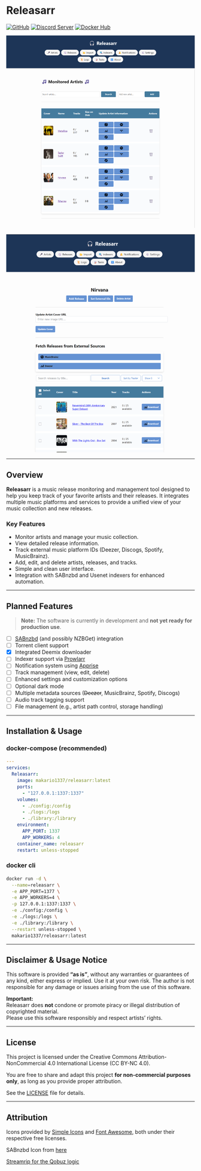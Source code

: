# Releasarr
[![GitHub](https://img.shields.io/badge/GitHub-181717?logo=github&logoColor=white&style=flat-square)](https://github.com/Makario1337/Releasarr)
[![Discord Server](https://img.shields.io/badge/Discord-7289da?logo=discord&logoColor=white&style=flat-square)](https://discord.gg/bv98atxBJT)
[![Docker Hub](https://img.shields.io/badge/Docker_Hub-2496ED?logo=docker&logoColor=white&style=flat-square)](https://hub.docker.com/r/makario1337/releasarr)


<p align="center">
  <img src="/logo/cover.png" alt="Releasarr Cover" width="600" />
</p>
<p align="center">
  <img src="/logo/artist.png" alt="Artist Page" width="600" />
</p>

---

## Overview

**Releasarr** is a music release monitoring and management tool designed to help you keep track of your favorite artists and their releases. It integrates multiple music platforms and services to provide a unified view of your music collection and new releases.

### Key Features

- Monitor artists and manage your music collection.
- View detailed release information.
- Track external music platform IDs (Deezer, Discogs, Spotify, MusicBrainz).
- Add, edit, and delete artists, releases, and tracks.
- Simple and clean user interface.
- Integration with SABnzbd and Usenet indexers for enhanced automation.

---

## Planned Features

> **Note:** The software is currently in development and **not yet ready for production use**.

- [ ] [SABnzbd](https://github.com/sabnzbd/sabnzbd) (and possibly NZBGet) integration  
- [ ] Torrent client support  
- [X] Integrated Deemix downloader  
- [ ] Indexer support via [Prowlarr](https://github.com/Prowlarr/Prowlarr)  
- [ ] Notification system using [Apprise](https://github.com/caronc/apprise)  
- [ ] Track management (view, edit, delete)  
- [ ] Enhanced settings and customization options  
- [ ] Optional dark mode  
- [ ] Multiple metadata sources (~~Deezer~~, MusicBrainz, Spotify, Discogs)  
- [ ] Audio track tagging support  
- [ ] File management (e.g., artist path control, storage handling)

---

## Installation & Usage
### docker-compose (recommended)

```yaml
---
services:
  Releasarr:
    image: makario1337/releasarr:latest
    ports:
      - "127.0.0.1:1337:1337"
    volumes:
      - ./config:/config
      - ./logs:/logs
      - ./library:/library
    environment:
      APP_PORT: 1337
      APP_WORKERS: 4
    container_name: releasarr
    restart: unless-stopped
```

### docker cli

```bash
docker run -d \
  --name=releasarr \
  -e APP_PORT=1377 \
  -e APP_WORKERS=4 \
  -p 127.0.0.1:1337:1337 \
  -e ./config:/config \
  -e ./logs:/logs \
  -e ./library:/library \
  --restart unless-stopped \
  makario1337/releasarr:latest
```

---

## Disclaimer & Usage Notice

This software is provided **“as is”**, without any warranties or guarantees of any kind, either express or implied. Use it at your own risk. The author is not responsible for any damage or issues arising from the use of this software.

**Important:**  
Releasarr does **not** condone or promote piracy or illegal distribution of copyrighted material.  
Please use this software responsibly and respect artists’ rights.

---

## License

This project is licensed under the Creative Commons Attribution-NonCommercial 4.0 International License (CC BY-NC 4.0).

You are free to share and adapt this project **for non-commercial purposes only**, as long as you provide proper attribution.

See the [LICENSE](https://github.com/Makario1337/Releasarr/blob/main/LICENCE) file for details.

---

## Attribution

Icons provided by [Simple Icons](https://simpleicons.org/) and [Font Awesome](https://fontawesome.com/), both under their respective free licenses.

SABnzbd Icon from [here](https://github.com/sabnzbd/sabnzbd)

[Streamrip for the Qobuz logic](https://github.com/nathom/streamrip/)
